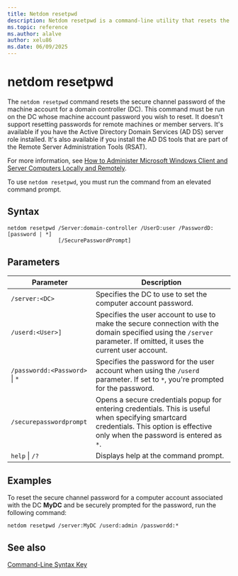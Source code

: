 ```yaml
---
title: Netdom resetpwd
description: Netdom resetpwd is a command-line utility that resets the computer account password for a domain controller in Windows Server.
ms.topic: reference
ms.author: alalve
author: xelu86
ms.date: 06/09/2025
---
```


# netdom resetpwd

The `netdom resetpwd` command resets the secure channel password of the machine account for a domain controller (DC). This command must be run on the DC whose machine account password you wish to reset. It doesn't support resetting passwords for remote machines or member servers. It's available if you have the Active Directory Domain Services (AD DS) server role installed. It's also available if you install the AD DS tools that are part of the Remote Server Administration Tools (RSAT).

For more information, see [How to Administer Microsoft Windows Client and Server Computers Locally and Remotely](/previous-versions/windows/it-pro/windows-server-2008-R2-and-2008/ee649281(v=ws.10)).

To use `netdom resetpwd`, you must run the command from an elevated command prompt.

## Syntax

```
netdom resetpwd /Server:domain-controller /UserD:user /PasswordD:[password | *]
                [/SecurePasswordPrompt]
```

## Parameters

| Parameter | Description |
|---|---|
| `/server:<DC>` | Specifies the DC to use to set the computer account password. |
| `/userd:<User>]` | Specifies the user account to use to make the secure connection with the domain specified using the `/server` parameter. If omitted, it uses the current user account. |
| `/passwordd:<Password>` \| `*` | Specifies the password for the user account when using the `/userd` parameter. If set to `*`, you're prompted for the password. |
| `/securepasswordprompt` | Opens a secure credentials popup for entering credentials. This is useful when specifying smartcard credentials. This option is effective only when the password is entered as `*`. |
| `help` \| `/?` | Displays help at the command prompt. |

## Examples

To reset the secure channel password for a computer account associated with the DC **MyDC** and be securely prompted for the password, run the following command:

```
netdom resetpwd /server:MyDC /userd:admin /passwordd:*
```

## See also

[Command-Line Syntax Key](command-line-syntax-key.md)
